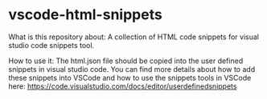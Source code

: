 # vscode-html-snippets


What is this repository about:
A collection of HTML code snippets for visual studio code snippets tool.

How to use it:
The html.json file should be copied into the user defined snippets in visual studio code. 
You can find more details about how to add these snippets into VSCode and how to use the snippets tools in VSCode here:
https://code.visualstudio.com/docs/editor/userdefinedsnippets

